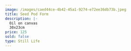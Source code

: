 ```yaml
---
image: /images/caed44ce-4b42-45a1-9274-e72ee36db73b.jpeg
title: Seed Pod Form
description: |-
  Oil on canvas
  30x23cm
price: 125
sold: false
type: Still Life
---
```

